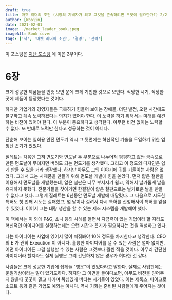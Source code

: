 ```yaml
---
draft: true
title: 마켓 리더의 조건 (시장의 지배자가 되고 그것을 존속하려면 무엇이 필요한가?) 2/2
author: [Woojin]
date: 2021-02-01
image: ./market_leader_book.jpeg
imageAlt: Book cover
tags: ['책', '마켓 리더의 조건', '경영', '전략']
---
```


이 포스팅은 [지난 포스팅](/2021-01-31-market-leader/index/) 에 이은 2부이다.

# 6장

크게 성공한 제품들을 언뜻 보면 운에 크게 기인한 것으로 보인다. 적당한 시기, 적당한 곳에 제품이 등장했다는 것이다.

하지만 기업가와 경영자들은 극복하기 힘들어 보이는 장애물, 더딘 발전, 오랜 시간에도 불구하고 계속 노력하겠다는 의지가 있어야 한다.
이 노력을 하기 위해서는 미래를 예견하는 비전이 있어야 한다. 이 부분이 중요하다고 생각한다. 아무런 비전 없이는 노력할 수 없다.
또 반대로 노력만 한다고 성공하는 것이 아니다.

단순해 보이는 일회용 안전 면도기 역시 그 뒷면에는 혁신적인 기술을 도입하기 위한 엄청난 끈기가 있었다.

질레트는 처음엔 그저 면도기와 면도날 두 부분으로 나누어져 평평하고 값싼 금속으로 만든 면도날이 무뎌지면 버려도 되는 면도기를 생각했다.
그리고 이 정도의 디자인은 쉽게 만들 수 있을 거라 생각했다. 하지만 아무도 그의 이야기에 귀를 기울이는 사람은 없었다.
그래서 그는 시제품을 만들기 위해 면도날 개발에 힘을 쏟았다.
먼저 얇은 철판을 이용해서 면도날을 개발했는데, 얇은 철판은 너무 부서지기 쉽고, 약해서 날카롭게 날을 유지하지 못했다.
전문가들을 찾아가면 한결같이 얇은 철판으로는 날카로운 날을 만들 수 없다고 했다.
그렇게 질레트는 6년동안 면도날 개발에 매달렸다.
그 다음으로 시도한 특허도 첫 번째 시도는 실패했고, 몇 달이나 걸려서 다시 특허를 신청해서야 특허를 얻을 수 있었다.
이어서 그는 대량 생산을 할 수 있는 제조 시스템을 개발해야 했다.

이 책에서는 이 외에 P&G, 소니 등의 사례를 들면서 자금력이 있는 기업이라 할 지라도 혁신적인 아이디어를 실행하는데는 오랜 시간과 끈기가 필요하다는 것을 역셜하고 있다.

나는 아이디어는 사업에 있어서 많이 쳐줘봐야 10% 정도를 차지한다고 생각한다.
CEO 의 E 가 괜히 Execution 이 아니다.
훌륭한 아이디어를 낼 수 있는 사람은 얼마 없지만, 어떤 아이디어든 그걸 실행할 수 있는 사람은 그것보다 훨씬 적을 것이다.
아무리 간단한 아이디어라 할지라도 실제 실행은 그리 간단하지 않은 경우가 허다한 것 같다.

사람들은 크게 성공한 기업에 쉽게들 "행운"이 있었다라고 말한다. 실제로 사업판에는 운칠기삼이라는 말이 있기도하다.
하지만 그 이면을 들여다보면, 아무도 비전을 믿어주지 않을때 꿋꿋이 밀고 나가며 뚝심있게 버티는 시기들이 있었다.
이는 제록스, 마이크로소프트 등과 같은 기업도 예외는 아니다. 역시 기회는 준비된 사람들에게 주어지는 것이다.
